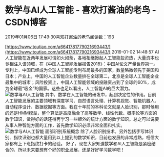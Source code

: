 
# 数学与AI人工智能 - 喜欢打酱油的老鸟 - CSDN博客


2019年01月06日 17:49:30[喜欢打酱油的老鸟](https://me.csdn.net/weixin_42137700)阅读数：193


[https://www.toutiao.com/a6641781779021693443/](https://www.toutiao.com/a6641781779021693443/)
2019-01-02 14:48:57
AI人工智能在近两年发展可谓如火如荼，各地相继掀起人工智能投资热，大量资本也竞相注入该领域，在《中国人工智能发展报告2018》：中国AI论文产量世界第一。专利上，中国已经成为全球人工智能专利布局最多的国家，数量略微领先于美国和日本；产业上，中国的人工智能企业数量排在全球第二，北京是全球人工智能企业最集中的城市；风险投资上，中国人工智能领域的投融资占到了全球的60%，成为全球最“吸金”的国家。这些也足以看出，人工智能AI的巨大潜力。
![数学与AI人工智能](http://p99.pstatp.com/large/pgc-image/1390f9b229b544758a98ccf7ea98ebf7)
其中，数学在人工智能的研发中，起到决定性的作用。目前人工智能发展的主要领域有深度学习、自然语言处理、计算机视觉、智能机器人、自动程序设计、数据挖掘等方面。我在十年前的本科论文就是人脸识别，那时候用的还是HMM模型，整个算法是高度融合了高等数学、线性代数、概率论等方面的数学知识，做得好的话还得再学习一些额外的统计方面的数学知识。总之可以说要从事人种智能方面的工作，首先数学知识必须非常全面和扎实。
![数学与AI人工智能](http://p3.pstatp.com/large/dfic-imagehandler/ff693618-dcbf-45c3-a3e9-995ff7ff9ca6)
面部识别系统概念
除了人脸识别技术，另外包括手写体识别、指纹识别也都大量用到以上提到的数学知识，目前也发展的非常成熟，相信大家都有上下班指纹打卡的经验。
好了，现在大家知道数学和AI人工智能是紧密结合的，所以未来要想有个好的职业发展，还是好好学习数学吧！

